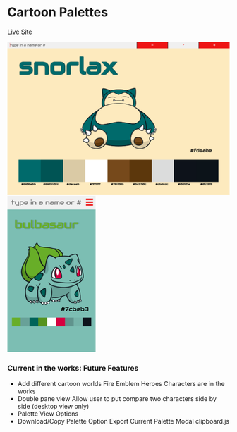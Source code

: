# Cartoon Palettes

[Live Site](https://iamsammak.github.io/cartoonpalettes/)

![desktop-view](./docs/images/desktop.png)
<img src="./docs/images/iPhone6_view.png" alt="Drawing" style="width: 200px;"/>


### Current in the works: Future Features
  - Add different cartoon worlds
    Fire Emblem Heroes Characters are in the works
  - Double pane view
    Allow user to put compare two characters side by side (desktop view only)
  - Palette View Options
  - Download/Copy Palette Option
      Export Current Palette Modal
      clipboard.js
